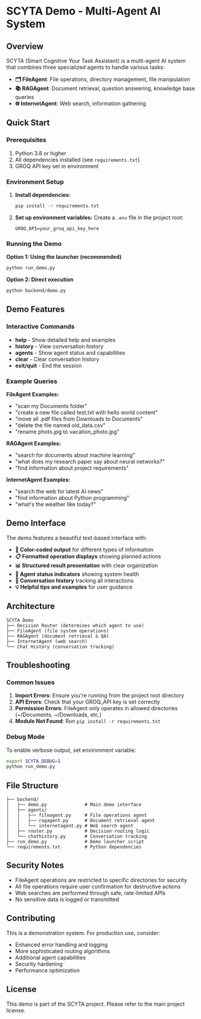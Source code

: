 # SCYTA Demo - Multi-Agent AI System

## Overview

SCYTA (Smart Cognitive Your Task Assistant) is a multi-agent AI system that combines three specialized agents to handle various tasks:

- **🗂️ FileAgent**: File operations, directory management, file manipulation
- **📚 RAGAgent**: Document retrieval, question answering, knowledge base queries  
- **🌐 InternetAgent**: Web search, information gathering

## Quick Start

### Prerequisites

1. Python 3.8 or higher
2. All dependencies installed (see `requirements.txt`)
3. GROQ API key set in environment

### Environment Setup

1. **Install dependencies:**
   ```bash
   pip install -r requirements.txt
   ```

2. **Set up environment variables:**
   Create a `.env` file in the project root:
   ```
   GROQ_API=your_groq_api_key_here
   ```

### Running the Demo

**Option 1: Using the launcher (recommended)**
```bash
python run_demo.py
```

**Option 2: Direct execution**
```bash
python backend/demo.py
```

## Demo Features

### Interactive Commands

- **help** - Show detailed help and examples
- **history** - View conversation history  
- **agents** - Show agent status and capabilities
- **clear** - Clear conversation history
- **exit/quit** - End the session

### Example Queries

**FileAgent Examples:**
- "scan my Documents folder"
- "create a new file called test.txt with hello world content"
- "move all .pdf files from Downloads to Documents"
- "delete the file named old_data.csv"
- "rename photo.jpg to vacation_photo.jpg"

**RAGAgent Examples:**
- "search for documents about machine learning"
- "what does my research paper say about neural networks?"
- "find information about project requirements"

**InternetAgent Examples:**
- "search the web for latest AI news"
- "find information about Python programming"
- "what's the weather like today?"

## Demo Interface

The demo features a beautiful text-based interface with:

- **🎨 Color-coded output** for different types of information
- **📋 Formatted operation displays** showing planned actions
- **📊 Structured result presentation** with clear organization
- **🤖 Agent status indicators** showing system health
- **📜 Conversation history** tracking all interactions
- **💡 Helpful tips and examples** for user guidance

## Architecture

```
SCYTA Demo
├── Decision Router (determines which agent to use)
├── FileAgent (file system operations)
├── RAGAgent (document retrieval & QA)
├── InternetAgent (web search)
└── Chat History (conversation tracking)
```

## Troubleshooting

### Common Issues

1. **Import Errors**: Ensure you're running from the project root directory
2. **API Errors**: Check that your GROQ_API key is set correctly
3. **Permission Errors**: FileAgent only operates in allowed directories (~/Documents, ~/Downloads, etc.)
4. **Module Not Found**: Run `pip install -r requirements.txt`

### Debug Mode

To enable verbose output, set environment variable:
```bash
export SCYTA_DEBUG=1
python run_demo.py
```

## File Structure

```
├── backend/
│   ├── demo.py              # Main demo interface
│   ├── agents/
│   │   ├── fileagent.py     # File operations agent
│   │   ├── ragagent.py      # Document retrieval agent
│   │   └── internetagent.py # Web search agent
│   ├── router.py            # Decision routing logic
│   └── chathistory.py       # Conversation tracking
├── run_demo.py              # Demo launcher script
└── requirements.txt         # Python dependencies
```

## Security Notes

- FileAgent operations are restricted to specific directories for security
- All file operations require user confirmation for destructive actions
- Web searches are performed through safe, rate-limited APIs
- No sensitive data is logged or transmitted

## Contributing

This is a demonstration system. For production use, consider:

- Enhanced error handling and logging
- More sophisticated routing algorithms  
- Additional agent capabilities
- Security hardening
- Performance optimization

## License

This demo is part of the SCYTA project. Please refer to the main project license.
